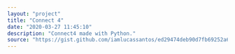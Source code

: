```yaml
---
layout: "project"
title: "Connect 4"
date: "2020-03-27 11:45:10"
description: "Connect4 made with Python."
source: "https://gist.github.com/iamlucassantos/ed29474deb90d7fb69252a64390f12cd"
---
```



